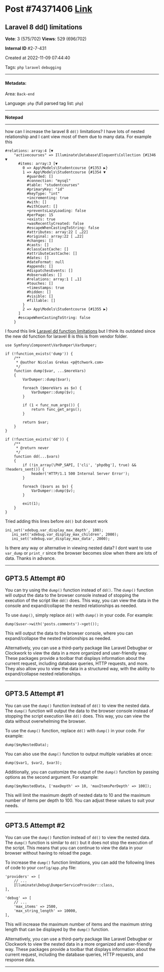 
# Post \#74371406 [Link](https://stackoverflow.com/questions/74371406/)

## Laravel 8 dd() limitations

**Vote**: 3 (575/702) **Views**: 529 (696/702) 

**Internal ID** \#2-7-431

Created at 2022-11-09 07:44:40

Tags: `php` `laravel` `debugging`

----------

#### Metadata:

Area: `Back-end`

Language: `php` (full parsed tag list: `php`)

----------

**Notepad**


----------

how can I increase the laravel 8  `dd()` limitations? I have lots of nested relationship and I cant view most of them due to many data. For example this
```
#relations: array:4 [▼
    "activecourses" => Illuminate\Database\Eloquent\Collection {#1346 ▼
      #items: array:3 [▼
        0 => App\Models\Studentcourse {#1353 ▶}
        1 => App\Models\Studentcourse {#1354 ▼
          #guarded: []
          #connection: "mysql"
          #table: "studentcourses"
          #primaryKey: "id"
          #keyType: "int"
          +incrementing: true
          #with: []
          #withCount: []
          +preventsLazyLoading: false
          #perPage: 15
          +exists: true
          +wasRecentlyCreated: false
          #escapeWhenCastingToString: false
          #attributes: array:22 [ …22]
          #original: array:22 [ …22]
          #changes: []
          #casts: []
          #classCastCache: []
          #attributeCastCache: []
          #dates: []
          #dateFormat: null
          #appends: []
          #dispatchesEvents: []
          #observables: []
          #relations: array:1 [ …1]
          #touches: []
          +timestamps: true
          #hidden: []
          #visible: []
          #fillable: []
        }
        2 => App\Models\Studentcourse {#1355 ▶}
      ]
      #escapeWhenCastingToString: false
    }
```

I found this link [Laravel dd function limitations](https://stackoverflow.com/questions/39011241/laravel-dd-function-limitations) but I think its outdated since the new dd function for laravel 8 is
this is from vendor folder.
```
use Symfony\Component\VarDumper\VarDumper;

if (!function_exists('dump')) {
    /**
     * @author Nicolas Grekas <p@tchwork.com>
     */
    function dump($var, ...$moreVars)
    {
        VarDumper::dump($var);

        foreach ($moreVars as $v) {
            VarDumper::dump($v);
        }

        if (1 < func_num_args()) {
            return func_get_args();
        }

        return $var;
    }
}

if (!function_exists('dd')) {
    /**
     * @return never
     */
    function dd(...$vars)
    {
        if (!in_array(\PHP_SAPI, ['cli', 'phpdbg'], true) && !headers_sent()) {
            header('HTTP/1.1 500 Internal Server Error');
        }

        foreach ($vars as $v) {
            VarDumper::dump($v);
        }

        exit(1);
    }
}
```

Tried adding this lines before `dd()` but doesnt work
```
ini_set('xdebug.var_display_max_depth', 100);
   ini_set('xdebug.var_display_max_children', 2000);
   ini_set('xdebug.var_display_max_data', 2000);
```

Is there any way or alternative in viewing nested data? I dont want to use `var_dump` or `print_r` since the browser becomes slow when there are lots of data. Thanks in advance.


----------
        
## GPT3.5 Attempt \#0

You can try using the `dump()` function instead of `dd()`. The `dump()` function will output the data to the browser console instead of stopping the execution of the script like `dd()` does. This way, you can view the data in the console and expand/collapse the nested relationships as needed.

To use `dump()`, simply replace `dd()` with `dump()` in your code. For example:

```
dump($user->with('posts.comments')->get());
```

This will output the data to the browser console, where you can expand/collapse the nested relationships as needed.

Alternatively, you can use a third-party package like Laravel Debugbar or Clockwork to view the data in a more organized and user-friendly way. These packages provide a toolbar that displays information about the current request, including database queries, HTTP requests, and more. They also allow you to view the data in a structured way, with the ability to expand/collapse nested relationships.

--------

## GPT3.5 Attempt \#1

You can use the `dump()` function instead of `dd()` to view the nested data. The `dump()` function will output the data to the browser console instead of stopping the script execution like `dd()` does. This way, you can view the data without overwhelming the browser.

To use the `dump()` function, replace `dd()` with `dump()` in your code. For example:

```
dump($myNestedData);
```

You can also use the `dump()` function to output multiple variables at once:

```
dump($var1, $var2, $var3);
```

Additionally, you can customize the output of the `dump()` function by passing options as the second argument. For example:

```
dump($myNestedData, ['maxDepth' => 10, 'maxItemsPerDepth' => 100]);
```

This will limit the maximum depth of nested data to 10 and the maximum number of items per depth to 100. You can adjust these values to suit your needs.

--------

## GPT3.5 Attempt \#2

You can use the `dump()` function instead of `dd()` to view the nested data. The `dump()` function is similar to `dd()` but it does not stop the execution of the script. This means that you can continue to view the data in your browser without having to reload the page.

To increase the `dump()` function limitations, you can add the following lines of code to your `config/app.php` file:

```
'providers' => [
    // ...
    Illuminate\Debug\DumperServiceProvider::class,
],

'debug' => [
    // ...
    'max_items' => 2500,
    'max_string_length' => 10000,
],
```

This will increase the maximum number of items and the maximum string length that can be displayed by the `dump()` function.

Alternatively, you can use a third-party package like Laravel Debugbar or Clockwork to view the nested data in a more organized and user-friendly way. These packages provide a toolbar that displays information about the current request, including the database queries, HTTP requests, and response data.

--------
